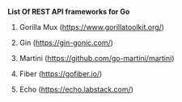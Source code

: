 **List Of REST API frameworks for Go**

1. Gorilla Mux (https://www.gorillatoolkit.org/)

2. Gin (https://gin-gonic.com/)

3. Martini (https://github.com/go-martini/martini)

4. Fiber (https://gofiber.io/)

5. Echo (https://echo.labstack.com/)

